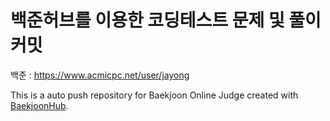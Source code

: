 # 백준허브를 이용한 코딩테스트 문제 및 풀이 커밋

백준 : https://www.acmicpc.net/user/jayong

This is a auto push repository for Baekjoon Online Judge created with [BaekjoonHub](https://github.com/BaekjoonHub/BaekjoonHub).
